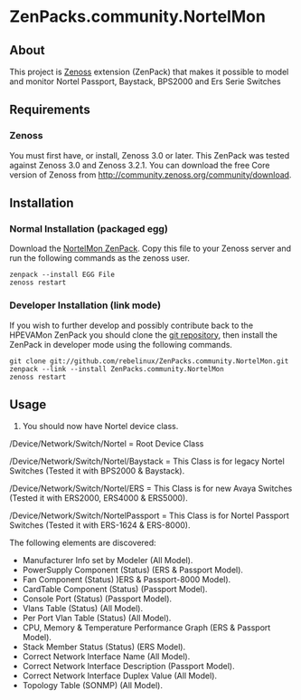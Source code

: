# ZenPacks.community.NortelMon

## About
This project is [Zenoss][] extension (ZenPack) that makes it possible to
model and monitor Nortel Passport, Baystack, BPS2000 and Ers Serie Switches
## Requirements

### Zenoss
You must first have, or install, Zenoss 3.0 or later. This ZenPack was
tested against Zenoss 3.0 and Zenoss 3.2.1. You can download
the free Core version of Zenoss from
<http://community.zenoss.org/community/download>.

## Installation

### Normal Installation (packaged egg)
Download the [NortelMon ZenPack][]. Copy this file to your Zenoss
server and run the following commands as the zenoss user.

    zenpack --install EGG File
    zenoss restart

### Developer Installation (link mode)
If you wish to further develop and possibly contribute back to the HPEVAMon
ZenPack you should clone the [git repository][], then install the ZenPack in
developer mode using the following commands.

    git clone git://github.com/rebelinux/ZenPacks.community.NortelMon.git
    zenpack --link --install ZenPacks.community.NortelMon
    zenoss restart

## Usage
 1. You should now have Nortel device class.

/Device/Network/Switch/Nortel = Root Device Class

/Device/Network/Switch/Nortel/Baystack = This Class is for legacy Nortel Switches (Tested it with BPS2000 & Baystack).

/Device/Network/Switch/Nortel/ERS = This Class is for new Avaya Switches (Tested it with ERS2000, ERS4000 & ERS5000).

/Device/Network/Switch/NortelPassport	= This Class is for Nortel Passport Switches (Tested it with ERS-1624 & ERS-8000).


The following elements are discovered:

 * Manufacturer Info set by Modeler (All Model).
 * PowerSupply Component (Status) (ERS & Passport Model).
 * Fan Component (Status) )ERS & Passport-8000 Model).
 * CardTable Component (Status) (Passport Model).
 * Console Port (Status) (Passport Model).
 * Vlans Table (Status) (All Model).
 * Per Port Vlan Table (Status) (All Model).
 * CPU, Memory & Temperature Performance Graph (ERS & Passport Model).
 * Stack Member Status (Status) (ERS Model).
 * Correct Network Interface Name (All Model).
 * Correct Network Interface Description (Passport Model).
 * Correct Network Interface Duplex Value (All Model).
 * Topology Table (SONMP) (All Model).

[Zenoss]: <http://www.zenoss.com/>
[NortelMon ZenPack]: <http://community.zenoss.org/docs/DOC-5867>
[git repository]: <https://github.com/rebelinux/ZenPacks.community.NortelMon>

